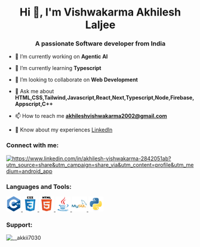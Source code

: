 <h1 align="center">Hi 👋, I'm Vishwakarma Akhilesh Laljee</h1>
<h3 align="center">A passionate Software developer from India</h3>

- 🔭 I’m currently working on **Agentic AI**

- 🌱 I’m currently learning **Typescript**

- 👯 I’m looking to collaborate on **Web Development**

- 💬 Ask me about **HTML,CSS,Tailwind,Javascript,React,Next,Typescript,Node,Firebase,Appscript,C++**

- 📫 How to reach me **akhileshvishwakarma2002@gmail.com**

- 📄 Know about my experiences [LinkedIn ]([https://drive.google.com/file/d/16ECZhKrZQ17Q68MucFcZT4jPocDbiuyG/view?usp=drivesdk](https://www.linkedin.com/in/akhilesh-vishwakarma-2842051ab/?utm_source=share&utm_campaign=share_via&utm_content=profile&utm_medium=android_app))

<h3 align="left">Connect with me:</h3>
<p align="left">
<a href="https://linkedin.com/in/https://www.linkedin.com/in/akhilesh-vishwakarma-2842051ab?utm_source=share&utm_campaign=share_via&utm_content=profile&utm_medium=android_app" target="blank"><img align="center" src="https://raw.githubusercontent.com/rahuldkjain/github-profile-readme-generator/master/src/images/icons/Social/linked-in-alt.svg" alt="https://www.linkedin.com/in/akhilesh-vishwakarma-2842051ab?utm_source=share&utm_campaign=share_via&utm_content=profile&utm_medium=android_app" height="30" width="40" /></a>
</p>

<h3 align="left">Languages and Tools:</h3>
<p align="left"> <a href="https://www.w3schools.com/cpp/" target="_blank" rel="noreferrer"> <img src="https://raw.githubusercontent.com/devicons/devicon/master/icons/cplusplus/cplusplus-original.svg" alt="cplusplus" width="40" height="40"/> </a> <a href="https://www.w3schools.com/css/" target="_blank" rel="noreferrer"> <img src="https://raw.githubusercontent.com/devicons/devicon/master/icons/css3/css3-original-wordmark.svg" alt="css3" width="40" height="40"/> </a> <a href="https://www.w3.org/html/" target="_blank" rel="noreferrer"> <img src="https://raw.githubusercontent.com/devicons/devicon/master/icons/html5/html5-original-wordmark.svg" alt="html5" width="40" height="40"/> </a> <a href="https://www.java.com" target="_blank" rel="noreferrer"> <img src="https://raw.githubusercontent.com/devicons/devicon/master/icons/java/java-original.svg" alt="java" width="40" height="40"/> </a> <a href="https://www.mysql.com/" target="_blank" rel="noreferrer"> <img src="https://raw.githubusercontent.com/devicons/devicon/master/icons/mysql/mysql-original-wordmark.svg" alt="mysql" width="40" height="40"/> </a> <a href="https://www.python.org" target="_blank" rel="noreferrer"> <img src="https://raw.githubusercontent.com/devicons/devicon/master/icons/python/python-original.svg" alt="python" width="40" height="40"/> </a> </p>

<h3 align="left">Support:</h3>
<p><a href="https://coff.ee/akkii7030"> <img align="left" src="https://cdn.buymeacoffee.com/buttons/v2/default-yellow.png" height="50" width="210" alt="__akkii7030" /></a></p><br><br>
